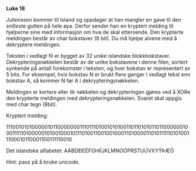 **Luke 18**

Julenissen kommer til Island og oppdager at han mangler en gave til den snilleste gutten på hele øya. Derfor sender han en kryptert melding til hjelperne sine med informasjon om hva de skal ettersende. Den krypterte meldingen består av char bokstaver (8 bit). Du må hjelpe alvene med å dekryptere meldingen.

Teksten i vedlagt fil er bygget av 32 unike islandske blokkbokstaver. Dekrypteringsnøkkelen består av de unike bokstavene i denne filen, sortert synkende på antall forekomster i teksten, og hver bokstav er representert av 5 bits. For eksempel, hvis bokstav N er brukt flere ganger i vedlagt tekst enn bokstav A, så kommer N før A i dekrypteringsnøkkelen.

Meldingen er kortere eller lik nøkkelen og dekrypteringen gjøres ved å XORe den krypterte meldingen med dekrypteringsnøkkelen. Svaret skal oppgis med char tegn (8bit).

Kryptert melding:

1110010101000001011000000011101110100101010011011010101101100000010001111101000001010010001011101001100100100011010000110101111101010011100010110001100111110010

Det islandske alfabetet: AÁBDÐEÉFGHIÍJKLMNOÓPRSTUÚVXYÝÞÆÖ

Hint: pass på å bruke unicode.